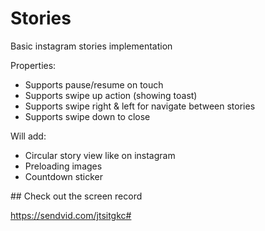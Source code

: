 # Stories
Basic instagram stories implementation

Properties:  

- Supports pause/resume on touch  
- Supports swipe up action (showing toast)  
- Supports swipe right & left for navigate between stories  
- Supports swipe down to close  

Will add:  

- Circular story view like on instagram  
- Preloading images  
- Countdown sticker 

## Check out the screen record  

https://sendvid.com/jtsitgkc#
